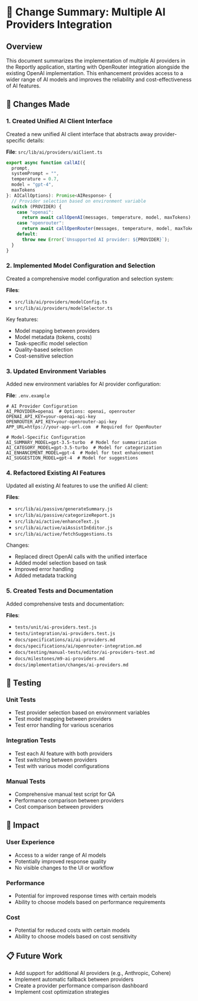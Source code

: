 # 📝 Change Summary: Multiple AI Providers Integration

## Overview

This document summarizes the implementation of multiple AI providers in the Reportly application, starting with OpenRouter integration alongside the existing OpenAI implementation. This enhancement provides access to a wider range of AI models and improves the reliability and cost-effectiveness of AI features.

## 🔄 Changes Made

### 1. Created Unified AI Client Interface

Created a new unified AI client interface that abstracts away provider-specific details:

**File**: `src/lib/ai/providers/aiClient.ts`

```typescript
export async function callAI({
  prompt,
  systemPrompt = "",
  temperature = 0.7,
  model = "gpt-4",
  maxTokens
}: AICallOptions): Promise<AIResponse> {
  // Provider selection based on environment variable
  switch (PROVIDER) {
    case "openai":
      return await callOpenAI(messages, temperature, model, maxTokens);
    case "openrouter":
      return await callOpenRouter(messages, temperature, model, maxTokens);
    default:
      throw new Error(`Unsupported AI provider: ${PROVIDER}`);
  }
}
```

### 2. Implemented Model Configuration and Selection

Created a comprehensive model configuration and selection system:

**Files**:
- `src/lib/ai/providers/modelConfig.ts`
- `src/lib/ai/providers/modelSelector.ts`

Key features:
- Model mapping between providers
- Model metadata (tokens, costs)
- Task-specific model selection
- Quality-based selection
- Cost-sensitive selection

### 3. Updated Environment Variables

Added new environment variables for AI provider configuration:

**File**: `.env.example`

```
# AI Provider Configuration
AI_PROVIDER=openai  # Options: openai, openrouter
OPENAI_API_KEY=your-openai-api-key
OPENROUTER_API_KEY=your-openrouter-api-key
APP_URL=https://your-app-url.com  # Required for OpenRouter

# Model-Specific Configuration
AI_SUMMARY_MODEL=gpt-3.5-turbo  # Model for summarization
AI_CATEGORY_MODEL=gpt-3.5-turbo  # Model for categorization
AI_ENHANCEMENT_MODEL=gpt-4  # Model for text enhancement
AI_SUGGESTION_MODEL=gpt-4  # Model for suggestions
```

### 4. Refactored Existing AI Features

Updated all existing AI features to use the unified AI client:

**Files**:
- `src/lib/ai/passive/generateSummary.js`
- `src/lib/ai/passive/categorizeReport.js`
- `src/lib/ai/active/enhanceText.js`
- `src/lib/ai/active/aiAssistInEditor.js`
- `src/lib/ai/active/fetchSuggestions.ts`

Changes:
- Replaced direct OpenAI calls with the unified interface
- Added model selection based on task
- Improved error handling
- Added metadata tracking

### 5. Created Tests and Documentation

Added comprehensive tests and documentation:

**Files**:
- `tests/unit/ai-providers.test.js`
- `tests/integration/ai-providers.test.js`
- `docs/specifications/ai/ai-providers.md`
- `docs/specifications/ai/openrouter-integration.md`
- `docs/testing/manual-tests/editor/ai-providers-test.md`
- `docs/milestones/m9-ai-providers.md`
- `docs/implementation/changes/ai-providers.md`

## 🧪 Testing

### Unit Tests

- Test provider selection based on environment variables
- Test model mapping between providers
- Test error handling for various scenarios

### Integration Tests

- Test each AI feature with both providers
- Test switching between providers
- Test with various model configurations

### Manual Tests

- Comprehensive manual test script for QA
- Performance comparison between providers
- Cost comparison between providers

## 🚀 Impact

### User Experience

- Access to a wider range of AI models
- Potentially improved response quality
- No visible changes to the UI or workflow

### Performance

- Potential for improved response times with certain models
- Ability to choose models based on performance requirements

### Cost

- Potential for reduced costs with certain models
- Ability to choose models based on cost sensitivity

## 📋 Future Work

- Add support for additional AI providers (e.g., Anthropic, Cohere)
- Implement automatic fallback between providers
- Create a provider performance comparison dashboard
- Implement cost optimization strategies
